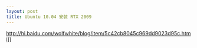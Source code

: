 ```yaml
---
layout: post
title: Ubuntu 10.04 安装 RTX 2009
---
```

<meta http-equiv="content-type" content="text/html; charset=utf-8" /><a href="http://hi.baidu.com/wolfwhite/blog/item/5c42cb8045c969dd9023d95c.html" target="_blank">http://hi.baidu.com/wolfwhite/blog/item/5c42cb8045c969dd9023d95c.html</a>]]